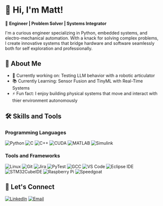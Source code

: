 # 👋 Hi, I'm Matt!

🚀 **Engineer | Problem Solver | Systems Integrator**

I'm a curious engineer specializing in Python, embedded systems, and electro-mechanical automation. With a knack for solving complex problems, I create innovative systems that bridge hardware and software seamlessly both for self exploration and professionally.

## 🌟 About Me

- 🔭 Currently working on: Testing LLM behavior with a robotic articulator
- 📚 Currently Learning: Sensor Fusion and TinyML with Real-Time Systems
- ⚡ Fun fact: I enjoy building physical systems that move and interact with thier environment autonomously

## 🛠 Skills and Tools

### Programming Languages
![Python](https://img.shields.io/badge/-Python-3776AB?style=flat&logo=python&logoColor=white)
![C](https://img.shields.io/badge/-C-A8B9CC?style=flat&logo=c&logoColor=black)
![C++](https://img.shields.io/badge/-C++-00599C?style=flat&logo=c%2B%2B&logoColor=white)
![CUDA](https://img.shields.io/badge/-CUDA-00599C?style=flat&logo=nvidia&logoColor=white)
![MATLAB](https://img.shields.io/badge/-MATLAB-0076A8?style=flat&logo=mathworks&logoColor=white)
![Simulink](https://img.shields.io/badge/-Simulink-0076A8?style=flat&logo=mathworks&logoColor=white)

### Tools and Frameworks
![Linux](https://img.shields.io/badge/-Linux-FCC624?style=flat&logo=linux&logoColor=black)
![Git](https://img.shields.io/badge/-Git-F05032?style=flat&logo=git&logoColor=white)
![Jira](https://img.shields.io/badge/-Jira-0052CC?style=flat&logo=jira&logoColor=white)
![PyTest](https://img.shields.io/badge/-PyTest-0A9EDC?style=flat&logo=pytest&logoColor=white)
![GCC](https://img.shields.io/badge/-GCC-00599C?style=flat&logo=gnu&logoColor=white)
![VS Code](https://img.shields.io/badge/-VS%20Code-0078D4?style=flat&logo=visual-studio-code&logoColor=white)
![Eclipse IDE](https://img.shields.io/badge/-Eclipse%20IDE-2C2255?style=flat&logo=eclipse&logoColor=white)
![STM32CubeIDE](https://img.shields.io/badge/-STM32CubeIDE-0078D4?style=flat&logo=stmicroelectronics&logoColor=white)
![Raspberry Pi](https://img.shields.io/badge/-RaspberryPi-C51A4A?style=flat&logo=raspberry-pi)
![Speedgoat](https://img.shields.io/badge/-Speedgoat-0078D4?style=flat&logo=speedgoat&logoColor=white)

## 🤝 Let's Connect

[![LinkedIn](https://img.shields.io/badge/-LinkedIn-0077B5?style=flat&logo=linkedin&logoColor=white)](https://www.linkedin.com/in/matthew-martin-rd)
[![Email](https://img.shields.io/badge/-Email-D14836?style=flat&logo=gmail&logoColor=white)](mailto:mjmartin62@gmail.com)




